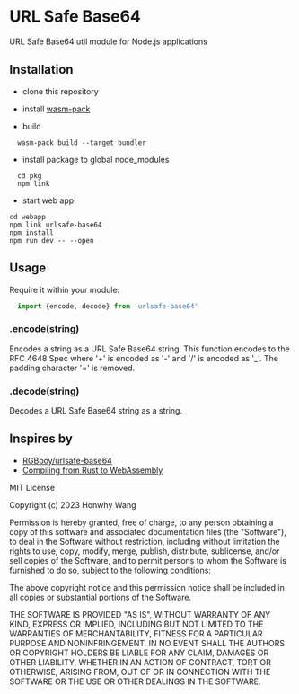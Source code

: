 # URL Safe Base64

URL Safe Base64 util module for Node.js applications

## Installation

- clone this repository

- install [wasm-pack](https://rustwasm.github.io/wasm-pack/installer/)

- build

```
  wasm-pack build --target bundler
```

- install package to global node_modules

```
  cd pkg
  npm link
```

- start web app

```
cd webapp
npm link urlsafe-base64
npm install
npm run dev -- --open
```

## Usage

Require it within your module:

``` javascript
  import {encode, decode} from 'urlsafe-base64'
```

### .encode(string)

Encodes a string as a URL Safe Base64 string. This function encodes to 
the RFC 4648 Spec where '+' is encoded as '-' and '/' is encoded as '_'. 
The padding character '=' is removed.


### .decode(string)

Decodes a URL Safe Base64 string as a string.


## Inspires by

- [RGBboy/urlsafe-base64](http://travis-ci.org/RGBboy/urlsafe-base64)
- [Compiling from Rust to WebAssembly](https://developer.mozilla.org/en-US/docs/WebAssembly/Rust_to_wasm)

MIT License

Copyright (c) 2023 Honwhy Wang

Permission is hereby granted, free of charge, to any person obtaining a copy
of this software and associated documentation files (the "Software"), to deal
in the Software without restriction, including without limitation the rights
to use, copy, modify, merge, publish, distribute, sublicense, and/or sell
copies of the Software, and to permit persons to whom the Software is
furnished to do so, subject to the following conditions:

The above copyright notice and this permission notice shall be included in all
copies or substantial portions of the Software.

THE SOFTWARE IS PROVIDED "AS IS", WITHOUT WARRANTY OF ANY KIND, EXPRESS OR
IMPLIED, INCLUDING BUT NOT LIMITED TO THE WARRANTIES OF MERCHANTABILITY,
FITNESS FOR A PARTICULAR PURPOSE AND NONINFRINGEMENT. IN NO EVENT SHALL THE
AUTHORS OR COPYRIGHT HOLDERS BE LIABLE FOR ANY CLAIM, DAMAGES OR OTHER
LIABILITY, WHETHER IN AN ACTION OF CONTRACT, TORT OR OTHERWISE, ARISING FROM,
OUT OF OR IN CONNECTION WITH THE SOFTWARE OR THE USE OR OTHER DEALINGS IN THE
SOFTWARE.